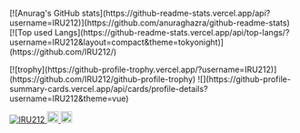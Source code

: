 <p align="left">
  [![Anurag's GitHub stats](https://github-readme-stats.vercel.app/api?username=IRU212)](https://github.com/anuraghazra/github-readme-stats)
  [![Top used Langs](https://github-readme-stats.vercel.app/api/top-langs/?username=IRU212&layout=compact&theme=tokyonight)](https://github.com/IRU212/)
</p>
[![trophy](https://github-profile-trophy.vercel.app/?username=IRU212)](https://github.com/IRU212/github-profile-trophy)
![](https://github-profile-summary-cards.vercel.app/api/cards/profile-details?username=IRU212&theme=vue)


<p align="left">
  <a href="https://github.com/IRU212/IRU212/">
    <img src="https://komarev.com/ghpvc/?username=IRU212" alt="IRU212" />
  </a>
  <a href="https://github.com/IRU212">
    <img height="20" src="https://img.shields.io/github/followers/IRU212?label=follow&logo=github&style=flat" />
  </a>
  <a href="https://www.reddit.com/user/IRU212">
    <img height="20" src="https://img.shields.io/reddit/user-karma/combined/IRU212?label=Reddit&logo=reddit&style=flat" />
  </a>
</p>
